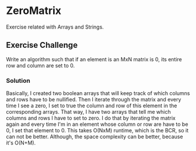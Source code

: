 # ZeroMatrix
Exercise related with Arrays and Strings.

## Exercise Challenge
Write an algorithm such that if an element is an MxN matrix is 0, its entire row and column are set to 0.

### Solution
Basically, I created two boolean arrays that will keep track of which columns and rows have to be nullified. 
Then I iterate through the matrix and every time I see a zero, I set to true the column and row of this element in the corresponding arrays. 
That way, I have two arrays that tell me which columns and rows I have to set to zero. 
I do that by iterating the matrix again and every time I'm in an element whose column or row are have to be 0, I set that element to 0. 
This takes O(NxM) runtime, which is the BCR, so it can not be better. 
Although, the space complexity can be better, because it's O(N+M).
